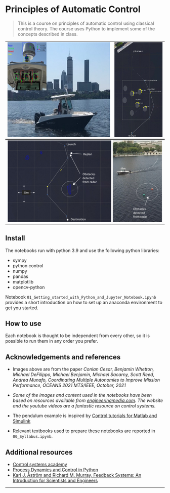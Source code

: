 # Principles of Automatic Control
> This is a course on principles of automatic control using classical control theory. The course uses Python to implement some of the concepts described in class.


<table style='margin: 0 auto' rules=none>
    <tr>
    <td> <img src="img/0.philos-and-sensors.png" alt="0.robot" style="height: 300px;"/> </td>        
    <td> <img src="img/0.iNeptune-pMarineViewer-sim3.png" alt="0.iNeptune-pMarineViewer-sim3" style="height: 300px;"/> </td>    
    </tr>
</table>

<table style='margin: 0 auto' rules=none>
    <tr>    
    <td> <img src="img/0.pathplan_philos_07-21_1312_combined.png" alt="0.pathplan_philos_07-21_1312_combined" style="width: 750px;"/> </td>
    </tr>
</table>

## Install

The notebooks run with python 3.9 and use the following python libraries:
- sympy
- python control
- numpy
- pandas
- matplotlib 
- opencv-python

Notebook `01_Getting_started_with_Python_and_Jupyter_Notebook.ipynb` provides a short introduction on how to set up an anaconda environment to get you started.

## How to use

Each notebook is thought to be independent from every other, so it is possible to run them in any order you prefer.

## Acknowledgements and references
- Images above are from the paper _Conlan Cesar, Benjamin Whetton, Michael DeFilippo, Michael Benjamin, Michael Sacarny, Scott Reed, Andrea Munafo, Coordinating Multiple Autonomies to Improve Mission Performance, OCEANS 2021 MTS/IEEE, October, 2021_

- _Some of the images and content used in the notebooks have been based on resources available from [engineeringmedia.com](https://engineeringmedia.com/map-of-control). The website and the youtube videos are a fantastic resource on control systems._

- The pendulum example is inspired by [Control tutorials for Matlab and Simulink](hhttps://ctms.engin.umich.edu/CTMS/index.php?aux=Activities_Pendulum)

- Relevant textbooks used to prepare these notebooks are reported in `00_Syllabus.ipynb`. 

## Additional resources

- [Control systems academy](http://www.controlsystemsacademy.com/)
- [Process Dynamics and Control in Python](https://apmonitor.com/pdc/index.php)
- [Karl J. Åström and Richard M. Murray, Feedback Systems: An Introduction for Scientists and Engineers](http://www.cds.caltech.edu/~murray/amwiki/index.php/Main_Page)

--------------------
